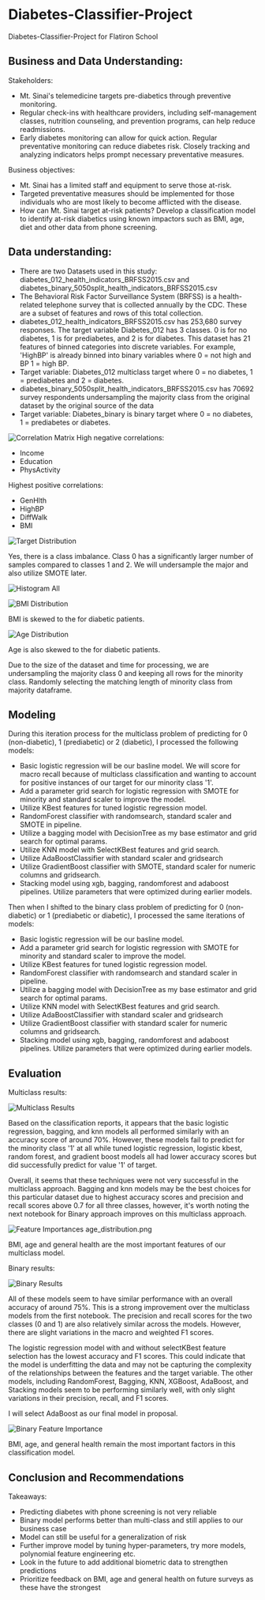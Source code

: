# Diabetes-Classifier-Project
Diabetes-Classifier-Project for Flatiron School



## Business and Data Understanding:

Stakeholders: 
- Mt. Sinai's telemedicine targets pre-diabetics through preventive monitoring.
- Regular check-ins with healthcare providers, including self-management classes, nutrition counseling, and prevention programs, can help reduce readmissions.
- Early diabetes monitoring can allow for quick action. Regular preventative monitoring can reduce diabetes risk. Closely tracking and analyzing indicators helps prompt necessary preventative measures.

Business objectives:
- Mt. Sinai has a limited staff and equipment to serve those at-risk.
- Targeted preventative measures should be implemented for those individuals who are most likely to become afflicted with the disease.
- How can Mt. Sinai target at-risk patients? Develop a classification model to identify at-risk diabetics using known impactors such as BMI, age, diet and other data from phone screening.

## Data understanding:
- There are two Datasets used in this study: diabetes_012_health_indicators_BRFSS2015.csv and diabetes_binary_5050split_health_indicators_BRFSS2015.csv
- The Behavioral Risk Factor Surveillance System (BRFSS) is a health-related telephone survey that is collected annually by the CDC. These are a subset of features and rows of this total collection.
- diabetes_012_health_indicators_BRFSS2015.csv has 253,680 survey responses. The target variable Diabetes_012 has 3 classes. 0 is for no diabetes, 1 is for prediabetes, and 2 is for diabetes. This dataset has 21 features of binned categories into discrete variables. For example, 'HighBP' is already binned into binary variables where 0 = not high and BP 1 = high BP.
- Target variable: Diabetes_012 multiclass target where 0 = no diabetes, 1 = prediabetes and 2 = diabetes.
- diabetes_binary_5050split_health_indicators_BRFSS2015.csv has 70692 survey respondents undersampling the majority class from the original dataset by the original source of the data
- Target variable: Diabetes_binary is binary target where 0 = no diabetes, 1 = prediabetes or diabetes.


![Correlation Matrix](imgs/correlation_matrix.png)
High negative correlations:
- Income
- Education
- PhysActivity

Highest positive correlations:
- GenHlth
- HighBP
- DiffWalk
- BMI

![Target Distribution](imgs/diabetes_target_distribution.png)

Yes, there is a class imbalance. Class 0 has a significantly larger number of samples compared to classes 1 and 2. We will undersample the major and also utilize SMOTE later.

![Histogram All](imgs/histogram_all_features.png) 

![BMI Distribution](imgs/BMI_distribution.png)

BMI is skewed to the for diabetic patients.

![Age Distribution](imgs/age_distribution.png) 

Age is also skewed to the for diabetic patients.

Due to the size of the dataset and time for processing, we are undersampling the majority class 0 and keeping all rows for the minority class. Randomly selecting the matching length of minority class from majority dataframe.

## Modeling

During this iteration process for the multiclass problem of predicting for 0 (non-diabetic), 1 (prediabetic) or 2 (diabetic), I processed the following models:
- Basic logistic regression will be our basline model. We will score for macro recall because of multiclass classification and wanting to account for positive instances of our target for our minority class '1'.
- Add a parameter grid search for logistic regression with SMOTE for minority and standard scaler to improve the model.
- Utilize KBest features for tuned logistic regression model.
- RandomForest classifier with randomsearch, standard scaler and SMOTE in pipeline.
- Utilize a bagging model with DecisionTree as my base estimator and grid search for optimal params.
- Utilize KNN model with SelectKBest features and grid search.
- Utilize AdaBoostClassifier with standard scaler and gridsearch
- Utilize GradientBoost classifier with SMOTE, standard scaler for numeric columns and gridsearch.
- Stacking model using xgb, bagging, randomforest and adaboost pipelines. Utilize parameters that were optimized during earlier models.

Then when I shifted to the binary class problem of predicting for 0 (non-diabetic) or 1 (prediabetic or diabetic), I processed the same iterations of models:
- Basic logistic regression will be our basline model. 
- Add a parameter grid search for logistic regression with SMOTE for minority and standard scaler to improve the model.
- Utilize KBest features for tuned logistic regression model.
- RandomForest classifier with randomsearch and standard scaler in pipeline.
- Utilize a bagging model with DecisionTree as my base estimator and grid search for optimal params.
- Utilize KNN model with SelectKBest features and grid search.
- Utilize AdaBoostClassifier with standard scaler and gridsearch
- Utilize GradientBoost classifier with standard scaler for numeric columns and gridsearch.
- Stacking model using xgb, bagging, randomforest and adaboost pipelines. Utilize parameters that were optimized during earlier models.

## Evaluation

Multiclass results:

![Multiclass Results](imgs/multiclass_results.png)

Based on the classification reports, it appears that the basic logistic regression, bagging, and knn models all performed similarly with an accuracy score of around 70%. However, these models fail to predict for the minority class '1' at all while tuned logistic regression, logistic kbest, random forest, and gradient boost models all had lower accuracy scores but did successfully predict for value '1' of target.

Overall, it seems that these techniques were not very successful in the multiclass approach. Bagging and knn models may be the best choices for this particular dataset due to highest accuracy scores and precision and recall scores above 0.7 for all three classes, however, it's worth noting the next notebook for Binary approach improves on this multiclass approach.

![Feature Importances](imgs/feature_importances_final_model.png) age_distribution.png

BMI, age and general health are the most important features of our multiclass model. 

Binary results:

![Binary Results](imgs/binary_final_results.png) 

All of these models seem to have similar performance with an overall accuracy of around 75%. This is a strong improvement over the multiclass models from the first notebook. The precision and recall scores for the two classes (0 and 1) are also relatively similar across the models. However, there are slight variations in the macro and weighted F1 scores.

The logistic regression model with and without selectKBest feature selection has the lowest accuracy and F1 scores. This could indicate that the model is underfitting the data and may not be capturing the complexity of the relationships between the features and the target variable. The other models, including RandomForest, Bagging, KNN, XGBoost, AdaBoost, and Stacking models seem to be performing similarly well, with only slight variations in their precision, recall, and F1 scores.

I will select AdaBoost as our final model in proposal.

![Binary Feature Importance](imgs/feature_importances_binary.png) 

BMI, age, and general health remain the most important factors in this classification model. 

## Conclusion and Recommendations

Takeaways:
- Predicting diabetes with phone screening is not very reliable
- Binary model performs better than multi-class and still applies to our business case
- Model can still be useful for a generalization of risk
- Further improve model by tuning hyper-parameters, try more models, polynomial feature engineering etc.
- Look in the future to add additional biometric data to strengthen predictions
- Prioritize feedback on BMI, age and general health on future surveys as these have the strongest
